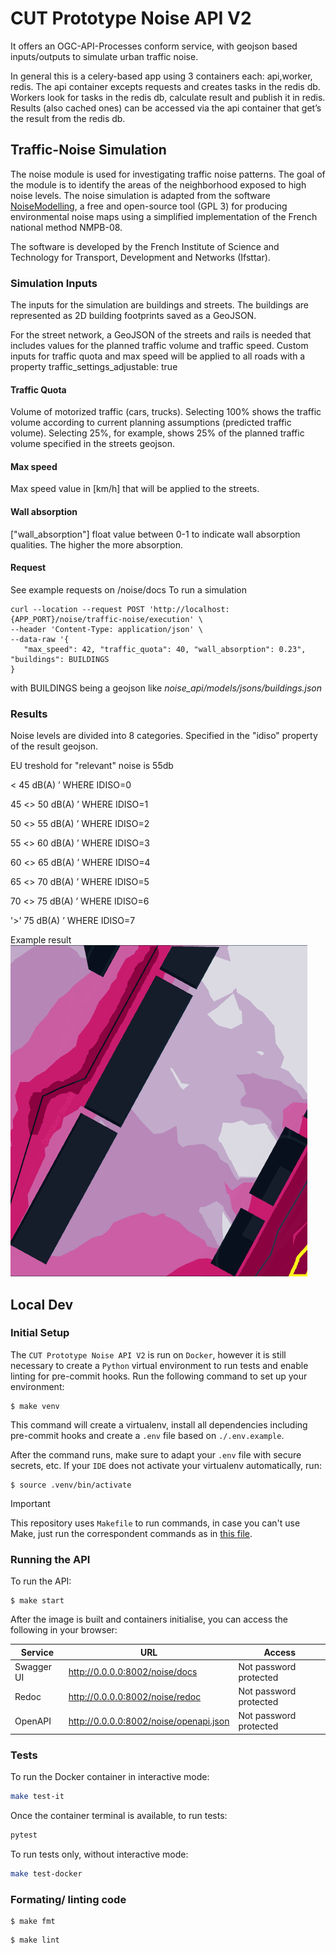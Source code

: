 # CUT Prototype Noise API V2
It offers an OGC-API-Processes conform service, with geojson based inputs/outputs to simulate urban traffic noise.

In general this is a celery-based app using 3 containers each: api,worker, redis. The api container excepts requests and creates tasks in the redis db. Workers look for tasks in the redis db, calculate result and publish it in redis. Results (also cached ones) can be accessed via the api container that get’s the result from the redis db.


## Traffic-Noise Simulation

The noise module is used for investigating traffic noise patterns. The goal of the module is to identify the areas of the neighborhood exposed to high noise levels. The noise simulation is adapted from the software [NoiseModelling](https://noise-planet.org/noisemodelling.html), a free and open-source tool (GPL 3) for producing environmental noise maps
using a simplified implementation of the French national method NMPB-08.

The software is developed by the French Institute of Science and Technology for Transport, Development and Networks (Ifsttar).

### Simulation Inputs

The inputs for the simulation are buildings and streets. The buildings are represented as 2D building footprints saved as a GeoJSON.

For the street network, a GeoJSON of the streets and rails is needed that includes values for the planned traffic volume and traffic speed. Custom inputs for traffic quota and max speed will be applied to all roads with a property traffic_settings_adjustable: true

#### Traffic Quota

Volume of motorized traffic (cars, trucks). Selecting 100% shows the traffic volume according to current planning assumptions (predicted traffic volume). Selecting 25%, for example, shows 25% of the planned traffic volume specified in the streets geojson.

#### Max speed

Max speed value in [km/h] that will be applied to the streets.

#### Wall absorption

["wall_absorption"] float value between 0-1 to indicate wall absorption qualities. The higher the more absorption.

#### Request
See example requests on /noise/docs
To run a simulation
```
curl --location --request POST 'http://localhost:{APP_PORT}/noise/traffic-noise/execution' \
--header 'Content-Type: application/json' \
--data-raw '{
   "max_speed": 42, "traffic_quota": 40, "wall_absorption": 0.23", "buildings": BUILDINGS
}
```
with BUILDINGS being a geojson like _noise_api/models/jsons/buildings.json_


### Results
Noise levels are divided into 8 categories. Specified in the "idiso" property of the result geojson.

EU treshold for "relevant" noise is 55db

 < 45 dB(A) ’ WHERE IDISO=0

 45 <> 50 dB(A) ’ WHERE IDISO=1

 50 <> 55 dB(A) ’ WHERE IDISO=2

 55 <> 60 dB(A) ’ WHERE IDISO=3

 60 <> 65 dB(A) ’ WHERE IDISO=4

 65 <> 70 dB(A) ’ WHERE IDISO=5

 70 <> 75 dB(A) ’ WHERE IDISO=6

 '>' 75 dB(A) ’ WHERE IDISO=7

Example result
![example_result.png](example_result.png)

## Local Dev

### Initial Setup

The `CUT Prototype Noise API V2` is run on `Docker`, however it is still necessary to create a `Python` virtual environment to run tests and enable linting for pre-commit hooks. Run the following command to set up your environment: 


```
$ make venv
```

This command will create a virtualenv, install all dependencies including pre-commit hooks and create a `.env` file based on `./.env.example`. 

After the command runs, make sure to adapt your `.env` file with secure secrets, etc.  If your `IDE` does not activate your virtualenv automatically, run: 

```
$ source .venv/bin/activate
```

> [!IMPORTANT]
> This repository uses `Makefile` to run commands, in case you can't use Make, just run the correspondent commands as in [this file](./Makefile).


### Running the API

To run the API: 

```
$ make start
```

After the image is built and containers initialise, you can access the following in your browser: 

| Service    | URL                                | Access                                      |
|------------|------------------------------------|---------------------------------------------|
| Swagger UI | http://0.0.0.0:8002/noise/docs           | Not password protected                       |
| Redoc      | http://0.0.0.0:8002/noise/redoc          | Not password protected                       |
| OpenAPI    | http://0.0.0.0:8002/noise/openapi.json   | Not password protected                       |

### Tests 

To run the Docker container in interactive mode:

```bash
make test-it
```

Once the container terminal is available, to run tests: 

```bash
pytest
```

To run tests only, without interactive mode: 

```bash
make test-docker
```

### Formating/ linting code

```
$ make fmt
```

```
$ make lint
```

